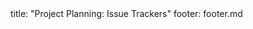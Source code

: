 <frontmatter>
title: "Project Planning: Issue Trackers"
footer: footer.md
</frontmatter>

<include src="navbar.md" boilerplate />

<include src="unit-inPage-asFlat.md" boilerplate />